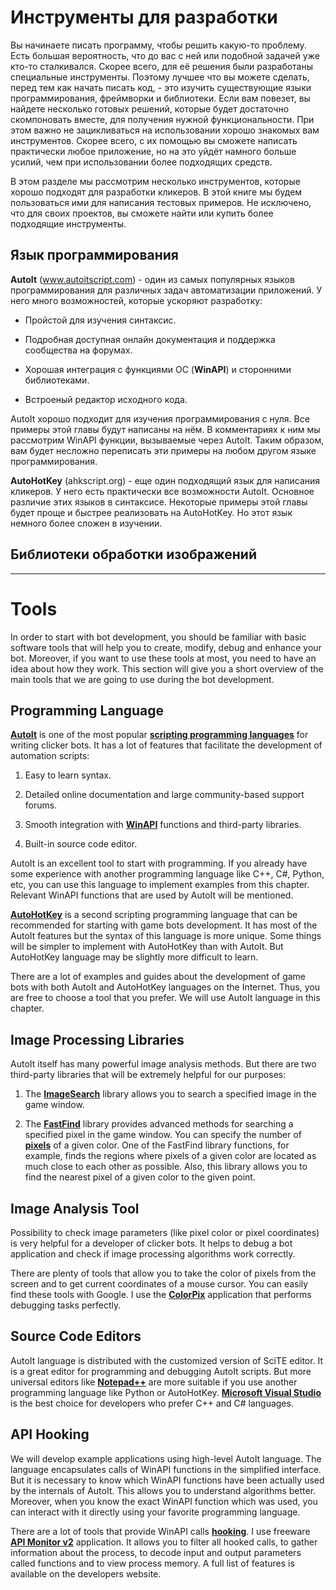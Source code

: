 # Инструменты для разработки

Вы начинаете писать программу, чтобы решить какую-то проблему. Есть большая вероятность, что до вас с ней или подобной задачей уже кто-то сталкивался. Скорее всего, для её решения были разработаны специальные инструменты. Поэтому лучшее что вы можете сделать, перед тем как начать писать код, - это изучить существующие языки программирования, фреймворки и библиотеки. Если вам повезет, вы найдете несколько готовых решений, которые будет достаточно скомпоновать вместе, для получения нужной функциональности. При этом важно не зацикливаться на использовании хорошо знакомых вам инструментов. Скорее всего, с их помощью вы сможете написать практически любое приложение, но на это уйдёт намного больше усилий, чем при использовании более подходящих средств.

В этом разделе мы рассмотрим несколько инструментов, которые хорошо подходят для разработки кликеров. В этой книге мы будем пользоваться ими для написания тестовых примеров. Не исключено, что для своих проектов, вы сможете найти или купить более подходящие инструменты.

## Язык программирования

**AutoIt** (www.autoitscript.com) - один из самых популярных языков программирования для различных задач автоматизации приложений. У него много возможностей, которые ускоряют разработку:

* Пройстой для изучения синтаксис.

* Подробная доступная онлайн документация и поддержка сообщества на форумах.

* Хорошая интеграция с функциями ОС (**WinAPI**) и сторонними библиотеками.

* Встроеный редактор исходного кода.

AutoIt хорошо подходит для изучения программирования с нуля. Все примеры этой главы будут написаны на нём. В комментариях к ним мы рассмотрим WinAPI функции, вызываемые через AutoIt. Таким образом, вам будет несложно переписать эти примеры на любом другом языке программирования.

**AutoHotKey** (ahkscript.org) - еще один подходящий язык для написания кликеров. У него есть практически все возможности AutoIt. Основное различие этих языков в синтаксисе. Некоторые примеры этой главы будет проще и быстрее реализовать на AutoHotKey. Но этот язык немного более сложен в изучении.

## Библиотеки обработки изображений

-----

# Tools

In order to start with bot development, you should be familiar with basic software tools that will help you to create, modify, debug and enhance your bot. Moreover, if you want to use these tools at most, you need to have an idea about how they work. This section will give you a short overview of the main tools that we are going to use during the bot development.

## Programming Language

[**AutoIt**](https://www.autoitscript.com/site/autoit) is one of the most popular [**scripting programming languages**](https://en.wikipedia.org/wiki/Scripting_language) for writing clicker bots. It has a lot of features that facilitate the development of automation scripts:

1. Easy to learn syntax.

2. Detailed online documentation and large community-based support forums.
3. Smooth integration with [**WinAPI**](https://en.wikipedia.org/wiki/Windows_API) functions and third-party libraries.
4. Built-in source code editor.

AutoIt is an excellent tool to start with programming. If you already have some experience with another programming language like C++, C#, Python, etc, you can use this language to implement examples from this chapter. Relevant WinAPI functions that are used by AutoIt will be mentioned.

[**AutoHotKey**](http://ahkscript.org) is a second scripting programming language that can be recommended for starting with game bots development. It has most of the AutoIt features but the syntax of this language is more unique. Some things will be simpler to implement with AutoHotKey than with AutoIt. But AutoHotKey language may be slightly more difficult to learn.

There are a lot of examples and guides about the development of game bots with both AutoIt and AutoHotKey languages on the Internet. Thus, you are free to choose a tool that you prefer. We will use AutoIt language in this chapter.

## Image Processing Libraries

AutoIt itself has many powerful image analysis methods. But there are two third-party libraries that will be extremely helpful for our purposes:

1. The [**ImageSearch**](https://www.autoitscript.com/forum/topic/148005-imagesearch-usage-explanation) library allows you to search a specified image in the game window.

2. The [**FastFind**](https://www.autoitscript.com/forum/topic/126430-advanced-pixel-search-library/) library provides advanced methods for searching a specified pixel in the game window. You can specify the number of [**pixels**](https://en.wikipedia.org/wiki/Pixel) of a given color. One of the FastFind library functions, for example, finds the regions where pixels of a given color are located as much close to each other as possible. Also, this library allows you to find the nearest pixel of a given color to the given point.

## Image Analysis Tool

Possibility to check image parameters (like pixel color or pixel coordinates) is very helpful for a developer of clicker bots. It helps to debug a bot application and check if image processing algorithms work correctly.

There are plenty of tools that allow you to take the color of pixels from the screen and to get current coordinates of a mouse cursor. You can easily find these tools with Google. I use the [**ColorPix**](https://www.colorschemer.com/colorpix_info.php) application that performs debugging tasks perfectly.

## Source Code Editors

AutoIt language is distributed with the customized version of SciTE editor. It is a great editor for programming and debugging AutoIt scripts. But more universal editors like [**Notepad++**](https://notepad-plus-plus.org) are more suitable if you use another programming language like Python or AutoHotKey. [**Microsoft Visual Studio**](https://www.visualstudio.com/en-us/products/visual-studio-express-vs.aspx) is the best choice for developers who prefer C++ and C# languages.

## API Hooking

We will develop example applications using high-level AutoIt language. The language encapsulates calls of WinAPI functions in the simplified interface. But it is necessary to know which WinAPI functions have been actually used by the internals of AutoIt. This allows you to understand algorithms better. Moreover, when you know the exact WinAPI function which was used, you can interact with it directly using your favorite programming language.

There are a lot of tools that provide WinAPI calls [**hooking**](https://en.wikipedia.org/wiki/Hooking). I use freeware [**API Monitor v2**](http://www.rohitab.com/apimonitor) application. It allows you to filter all hooked calls, to gather information about the process, to decode input and output parameters called functions and to view process memory. A full list of features is available on the developers website.
